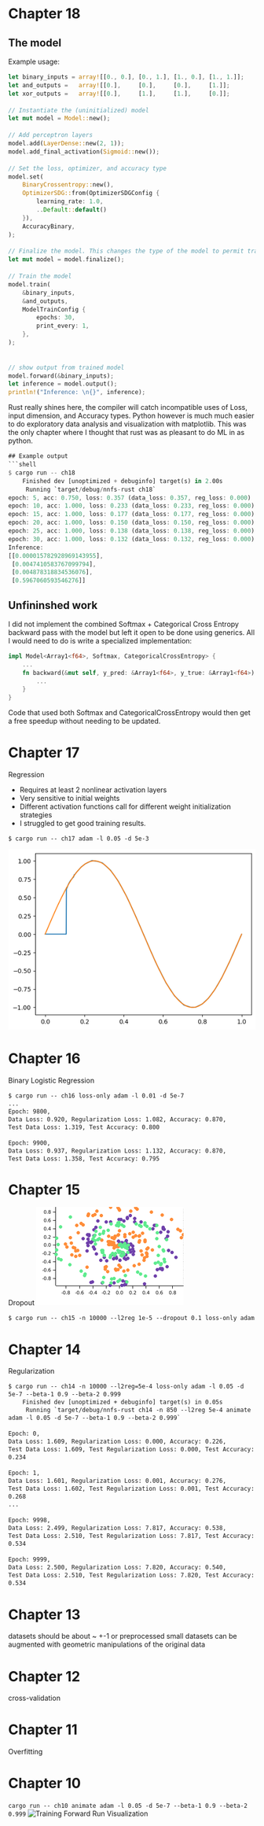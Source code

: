 # Chapter 18
## The model
Example usage:
```rust
let binary_inputs = array![[0., 0.], [0., 1.], [1., 0.], [1., 1.]];
let and_outputs =   array![[0.],     [0.],     [0.],     [1.]];
let xor_outputs =   array![[0.],     [1.],     [1.],     [0.]];

// Instantiate the (uninitialized) model
let mut model = Model::new();

// Add perceptron layers
model.add(LayerDense::new(2, 1));
model.add_final_activation(Sigmoid::new());
    
// Set the loss, optimizer, and accuracy type
model.set(
    BinaryCrossentropy::new(),
    OptimizerSDG::from(OptimizerSDGConfig {
        learning_rate: 1.0,
        ..Default::default()
    }),
    AccuracyBinary,
);

// Finalize the model. This changes the type of the model to permit training.
let mut model = model.finalize();

// Train the model
model.train(
    &binary_inputs,
    &and_outputs,
    ModelTrainConfig {
        epochs: 30,
        print_every: 1,
    },
);


// show output from trained model
model.forward(&binary_inputs);
let inference = model.output();
println!("Inference: \n{}", inference);
```
Rust really shines here, the compiler will catch incompatible uses of Loss, input dimension, and Accuracy types. Python however is much much easier to do exploratory data analysis and visualization with matplotlib. This was the only chapter where I thought that rust was as pleasant to do ML in as python.
```rust
## Example output
```shell
$ cargo run -- ch18
    Finished dev [unoptimized + debuginfo] target(s) in 2.00s
     Running `target/debug/nnfs-rust ch18`
epoch: 5, acc: 0.750, loss: 0.357 (data_loss: 0.357, reg_loss: 0.000)
epoch: 10, acc: 1.000, loss: 0.233 (data_loss: 0.233, reg_loss: 0.000)
epoch: 15, acc: 1.000, loss: 0.177 (data_loss: 0.177, reg_loss: 0.000)
epoch: 20, acc: 1.000, loss: 0.150 (data_loss: 0.150, reg_loss: 0.000)
epoch: 25, acc: 1.000, loss: 0.138 (data_loss: 0.138, reg_loss: 0.000)
epoch: 30, acc: 1.000, loss: 0.132 (data_loss: 0.132, reg_loss: 0.000)
Inference: 
[[0.000015782928969143955],
 [0.0047410583767099794],
 [0.004878318834536076],
 [0.5967060593546276]]
```
## Unfininshed work
I did not implement the combined Softmax + Categorical Cross Entropy backward pass with the model but left it open to be done using generics. All I would need to do is write a specialized implementation:
```rust
impl Model<Array1<f64>, Softmax, CategoricalCrossEntropy> {
    ...
    fn backward(&mut self, y_pred: &Array1<f64>, y_true: &Array1<f64>) {
        ...
    }
}
```
Code that used both Softmax and CategoricalCrossEntropy would then get a free speedup without needing to be updated. 

# Chapter 17
Regression
- Requires at least 2 nonlinear activation layers
- Very sensitive to initial weights
- Different activation functions call for different weight initialization strategies
- I struggled to get good training results. 
```shell
$ cargo run -- ch17 adam -l 0.05 -d 5e-3
```
![Prediction vs Training Sine Data](/plots/ch17-sine-prediction-vs-training.png)

# Chapter 16
Binary Logistic Regression
```shell
$ cargo run -- ch16 loss-only adam -l 0.01 -d 5e-7
...
Epoch: 9800,
Data Loss: 0.920, Regularization Loss: 1.082, Accuracy: 0.870,
Test Data Loss: 1.319, Test Accuracy: 0.800

Epoch: 9900,
Data Loss: 0.937, Regularization Loss: 1.132, Accuracy: 0.870,
Test Data Loss: 1.358, Test Accuracy: 0.795
```

# Chapter 15
Dropout
![Training Forward Run Visualization](/plots/ch15-adam-2x64-l0.05-d0.0000005-e0.0000001-b1_0.9-b2_0.999-animation.gif)
```shell
$ cargo run -- ch15 -n 10000 --l2reg 1e-5 --dropout 0.1 loss-only adam
```
# Chapter 14
Regularization
```shell
$ cargo run -- ch14 -n 10000 --l2reg=5e-4 loss-only adam -l 0.05 -d 5e-7 --beta-1 0.9 --beta-2 0.999
    Finished dev [unoptimized + debuginfo] target(s) in 0.05s
     Running `target/debug/nnfs-rust ch14 -n 850 --l2reg 5e-4 animate adam -l 0.05 -d 5e-7 --beta-1 0.9 --beta-2 0.999`

Epoch: 0,
Data Loss: 1.609, Regularization Loss: 0.000, Accuracy: 0.226,
Test Data Loss: 1.609, Test Regularization Loss: 0.000, Test Accuracy: 0.234

Epoch: 1,
Data Loss: 1.601, Regularization Loss: 0.001, Accuracy: 0.276,
Test Data Loss: 1.602, Test Regularization Loss: 0.001, Test Accuracy: 0.268
...

Epoch: 9998,
Data Loss: 2.499, Regularization Loss: 7.817, Accuracy: 0.538,
Test Data Loss: 2.510, Test Regularization Loss: 7.817, Test Accuracy: 0.534

Epoch: 9999,
Data Loss: 2.500, Regularization Loss: 7.820, Accuracy: 0.540,
Test Data Loss: 2.510, Test Regularization Loss: 7.820, Test Accuracy: 0.534
```


# Chapter 13
datasets should be about ~ +-1 or preprocessed
small datasets can be augmented with geometric manipulations of the original data

# Chapter 12
cross-validation

# Chapter 11
Overfitting

# Chapter 10

`cargo run -- ch10 animate adam -l 0.05 -d 5e-7 --beta-1 0.9 --beta-2 0.999`
![Training Forward Run Visualization](/plots/ch10-adam-l0.05-d0.0000005-e0.0000001-b1_0.9-b2_0.999-animation.gif)